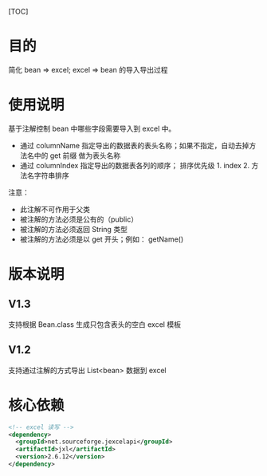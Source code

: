 [TOC]

# 目的

简化 bean =\> excel; excel =\> bean 的导入导出过程

# 使用说明

基于注解控制 bean 中哪些字段需要导入到 excel 中。

+ 通过 columnName 指定导出的数据表的表头名称；如果不指定，自动去掉方法名中的 get 前缀 做为表头名称
+ 通过 columnIndex 指定导出的数据表各列的顺序； 排序优先级 1. index 2. 方法名字符串排序

注意：
+ 此注解不可作用于父类
+ 被注解的方法必须是公有的（public）
+ 被注解的方法必须返回 String 类型
+ 被注解的方法必须是以 get 开头；例如： getName()

# 版本说明

## V1.3

支持根据 Bean.class 生成只包含表头的空白 excel 模板

## V1.2

支持通过注解的方式导出 List\<bean\> 数据到 excel

# 核心依赖

```xml
<!-- excel 读写 -->
<dependency>
  <groupId>net.sourceforge.jexcelapi</groupId>
  <artifactId>jxl</artifactId>
  <version>2.6.12</version>
</dependency>
```